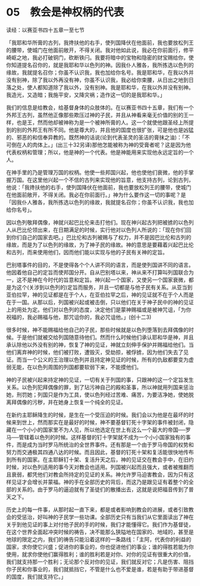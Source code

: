 # 05　教会是神权柄的代表


读经：以赛亚书四十五章一至七节

「我耶和华所膏的古列，我搀扶他的右手，使列国降伏在他面前，我也要放松列王的腰带，使城门在他面前敞开，不得关闭。我对他如此说，我必在你前面行，修平崎岖之地，我必打破铜门，砍断铁闩。我要将暗中的宝物和隐密的财宝赐给你，使你知道提名召你的，就是我耶和华以色列的神。因我仆人雅各，我所拣选以色列的缘故，我就提名召你；你虽不认识我，我也加给你名号。我是耶和华，在我以外并没有别神，除了我以外再没有神，你虽不认识我，我必给你束腰，从日出之地到日落之处，使人都知道除了我以外，没有别神。我是耶和华，在我以外并没有别神。我造光，又造暗；我施平安，又降灾祸；造作这一切的是我耶和华。」

我们的信息是给教会，给基督身体的众肢体的。在以赛亚书四十五章，我们有一个外邦王古列，虽然他正像那些欺压过神的子民，并且从神看来毫无价值的别的王一样，也是王，然而他却被神称为是一个被神所膏的人。这一个就使他跟圣经上所提到的别的外邦王有所不同。他是尊大的，并且他的国度也很扩张，可是他也是凶猛的、邪恶的和信奉异教的。既然神的话说(论到代表圣灵的圣洁的膏抹之油)：「不可倒在人的肉体上。」(出三十32另译)那他怎能被称为神的受膏者呢？这是因为他代表权柄和管理；所以，他是神的一个代表。他是神能用来实现他永远定旨的一个人。

在神手里的乃是管理万国的权柄。他使一些邦国兴起，他也使他们衰微，他的手掌握万国。在这里他兴起一个不信的古列来实现他的旨意，他支持古列，论到古列，他说：「我搀扶他的右手，使列国降伏在他面前，我也要放松列王的腰带，使城门在他面前敞开，不得关闭。我必在你前面行。」神为什么要作这一切的事呢？是「因我仆人雅各，我所拣选以色列的缘故，我就提名召你；你虽不认识我，我也加给你名号」。

因以色列敬拜偶像，神就兴起巴比伦来击打他们。现在神兴起古列把被掳的以色列人从巴比伦领出来，在日期满足的时候，实行他对以色列人所说的：「现在你们回到你们自己的国家去吧。」巴比伦和古列被赐与了权力，并不是因巴比伦和古列的缘故，而是为了以色列的缘故，为了神子民的缘故。神的意思是要藉着兴起巴比伦和古列，而来使用他们，因而他们能以实现与他的子民有关神的定旨。

巴别塔事件的目的，不是使得各个个人讲不同的语言，而是使列国讲不同的语言。他因着他自己的定旨而使邦国分开。自从巴别塔以来，神从来不打算叫列国联合为一，这不是神在今时代的旨意和定旨。神兴起一个国家，又使另一个国家衰微，都是为这个(关涉到以色列的)定旨而服务，并且一切都是与他子民有关系。从亚当到亚伯拉罕，神的见证都是在于个人，在亚伯拉罕之后，神的见证就不在于个人而是在于一国。从那以后，列国被兴起或被击倒，只以他们在关于神子民中的神的见证上的用处为定。他们对以色列的态度，决定他们是蒙神赐福或是被神咒诅，「为你祝福的，我必赐福与他，那咒诅你的，我必咒诅他。」(创十二3)

很多时候，神不能赐福给他自己的子民，那些时候就是以色列堕落到去拜偶像的时候。于是他们就被交给列国随意待他们。然而什么时候他们承认耶和华是神，并且承认除他以外没有别的神，恢复了神的见证，神就立刻伸手保护并赐福给他们。当他们离弃神的时候，他们被打败，遭毁灭，受劫掠，被俘掳，因为他们失去了见证。而当一个公义的王治理以色列并且持定神见证的时候，所有的仇敌都要变为虚弱无能，在以色列周围的列国都要软弱下来，不能摸他们。

神的子民被兴起来持定神的见证，一切有关于列国的事，只跟神的这一个定旨发生关系。以色列犯拜偶像的罪，到了玷污神自己的殿和圣事，所以神就用列国来惩治她，刑罚她；列国只是作为工具，使以色列经过苦难、痛苦，为要洁净她，使她脱离拜偶像的污秽，并在她身上恢复一个纯全的见证。

在新约主耶稣降生的时候，是生在一个受压迫的时候。我们会以为他是在最坏的时候来到世上，然而那实在是最好的时候，神不要基督钉死十字架的事件被封闭，隐藏在一个小小的国家里不为人见，所以他选定在世上有这么一个最大的帝国──罗马──管辖着以色列的时候。这样基督的钉十字架就不成为一个小小国家独有的事件，而是成为当时罗马所统治的全世界事件。还有那是一个由于罗马帝国的权势和努力而交通极其四通八达的时候。而且因此，基督的钉死十架和复活能很快地传布到所有的国家。在主耶稣钉十架、复活升天之后，神的见证交在教会手中，在旧约时候，对以色列适用的事今天对教会也适用。列国被兴起而且强大，或者被推翻而且衰弱，都凭他们对教会所持定的见证的关系。神允许罗马迫害教会，因为只有这样见证才会增长并蒙福。神的手在全部历史的背后，而这乃是跟见证有着整个的全部的关系的。由于罗马的逼迫就有了圣徒们的散播出去，这就是说把福音传到了普天之下。

历史上的每一件事，从那时起一直下来，都是或者影响到教会的进展，或者引致教会的受惩治，好叫神的子民学一些功课。全部历史只有当我们从它里面读出了神在关乎到他见证的事上对付他子民的手的时候，我们才能懂得它。我们作为基督徒，在这个世界全面起冲突时候的祷告，决不能那么狭隘地在国家的、地域的，甚至是地球的限定之内，我们的祷告只能沿着这样的一条路线：「主阿，代表你的利益的国家，求你使它兴盛；促进你的事业的，你也促进他们的事业；谁的得胜若能为你使用，就求你使他们赢得胜利；谁的胜利若是对你、对你的见证有很重大的价值，我们就支持那一个胜利；无论那个反对你的见证，我们就反对它；凡是伤害、阻挡你子民和你事业的，我们就抵挡它，不管是什么也不爱是谁，若是有助于带进基督的国度，我们就支持它。」

